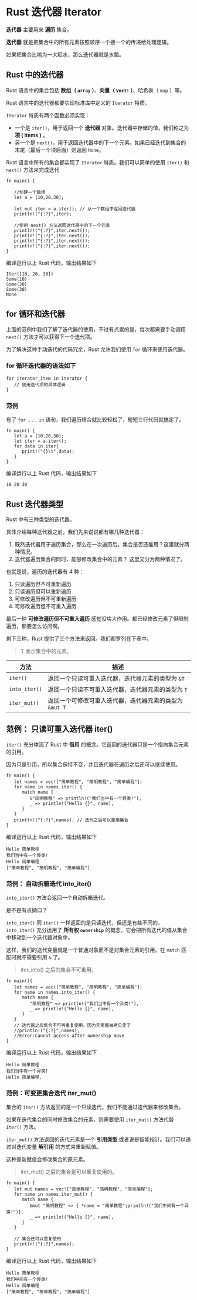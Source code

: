 # Rust 迭代器 Iterator

**迭代器** 主要用来 **遍历** 集合。

**迭代器** 就是把集合中的所有元素按照顺序一个接一个的传递给处理逻辑。

如果把集合比喻为一大缸水，那么迭代器就是水瓢。

## Rust 中的迭代器

Rust 语言中的集合包括 **数组（ `array` ）**、**向量（ `Vect!` ）**、哈希表（ `map` ）等。

Rust 语言中的迭代器都要实现标准库中定义的 `Iterator` 特质。

`Iterator` 特质有两个函数必须实现：

-   一个是 `iter()`，用于返回一个 **迭代器** 对象。迭代器中存储的值，我们称之为 **项 ( items )** 。
-   另一个是 `next()`，用于返回迭代器中的下一个元素。如果已经迭代到集合的末尾（最后一个项后面）则返回 `None`。

Rust 语言中所有的集合都实现了 `Iterator` 特质。我们可以简单的使用 `iter()` 和 `next()` 方法来完成迭代

```
fn main() {

   //创建一个数组
   let a = [10,20,30];

   let mut iter = a.iter(); // 从一个数组中返回迭代器
   println!("{:?}",iter);

   //使用 next() 方法返回迭代器中的下一个元素
   println!("{:?}",iter.next());
   println!("{:?}",iter.next());
   println!("{:?}",iter.next());
   println!("{:?}",iter.next());
}
```

编译运行以上 Rust 代码，输出结果如下

```
Iter([10, 20, 30])
Some(10)
Some(20)
Some(30)
None
```

## for 循环和迭代器

上面的范例中我们了解了迭代器的使用，不过有点累的是，每次都需要手动调用 `next()` 方法才可以获得下一个迭代项。

为了解决这种手动迭代的代码冗余，Rust 允许我们使用 `for` 循环来使用迭代器。

### for 循环迭代器的语法如下

```
for iterator_item in iterator {
   // 使用迭代项的具体逻辑
}
```

### 范例

有了 `for ... in` 语句，我们遍历结合就比较轻松了，短短三行代码就搞定了。

```
fn main() {
   let a = [10,20,30];
   let iter = a.iter();
   for data in iter{
      print!("{}\t",data);
   }
}
```

编译运行以上 Rust 代码，输出结果如下

```
10 20 30
```

## Rust 迭代器类型

Rust 中有三种类型的迭代器。

具体介绍每种迭代器之前，我们先来说说都有哪几种迭代器：

1.  既然迭代器用于遍历集合，那么在一次遍历后，集合是否还能用？这里就分两种情况。
2.  迭代器遍历集合的同时，能够修改集合中的元素？ 这里又分为两种情况了。

也就是说，遍历的迭代器有 4 种：

1.  只读遍历但不可重新遍历
2.  只读遍历但可以重新遍历
3.  可修改遍历但不可重新遍历
4.  可修改遍历但不可重入遍历

最后一种 **可修改遍历但不可重入遍历** 感觉没啥大作用。都已经修改元素了但限制遍历，那要怎么访问啊。

剩下三种，Rust 提供了三个方法来返回。我们都罗列在下表中。

>   T 表示集合中的元素。

| 方法          | 描述                                                    |
| ------------- | ------------------------------------------------------- |
| `iter()`      | 返回一个只读可重入迭代器，迭代器元素的类型为 `&T`       |
| `into_iter()` | 返回一个只读不可重入迭代器，迭代器元素的类型为 `T`      |
| `iter_mut()`  | 返回一个可修改可重入迭代器，迭代器元素的类型为 `&mut T` |

## 范例： 只读可重入迭代器 iter()

`iter()` 充分体现了 Rust 中 **借用** 的概念。它返回的迭代器只是一个指向集合元素的引用。

因为只是引用，所以集合保持不变，并且迭代器在遍历之后还可以继续使用。

```
fn main() {
   let names = vec!["简单教程", "简明教程", "简单编程"];
   for name in names.iter() {
      match name {
         &"简明教程" => println!("我们当中有一个异类!"),
         _ => println!("Hello {}", name),
      }
   }
   println!("{:?}",names); // 迭代之后可以重用集合
}
```

编译运行以上 Rust 代码，输出结果如下

```
Hello 简单教程
我们当中有一个异类!
Hello 简单编程
["简单教程", "简明教程", "简单编程"]
```

### 范例： 自动拆箱迭代 into_iter()

`into_iter()` 方法会返回一个自动拆箱迭代。

是不是有点拗口？

`into_iter()` 同 `iter()` 一样返回的是只读迭代，但还是有些不同的，`into_iter()` 充分运用了 **所有权 `ownership`** 的概念。它会把所有迭代的值从集合中移动到一个迭代器对象中。

这样，我们的迭代变量就是一个普通对象而不是对集合元素的引用。在 `match` 匹配时就不需要引用 `&` 了。

>   iter_into() 之后的集合不可重用。

```
fn main(){
   let names = vec!["简单教程", "简明教程", "简单编程"];
   for name in names.into_iter() {
      match name {
         "简明教程" => println!("我们当中有一个异类!"),
         _ => println!("Hello {}", name),
      }
   }
   // 迭代器之后集合不可再重复使用，因为元素都被拷贝走了
   //println!("{:?}",names); 
   //Error:Cannot access after ownership move
}
```

编译运行以上 Rust 代码，输出结果如下

```
Hello 简单教程
我们当中有一个异类!
Hello 简单编程. 
```

### 范例：可变更集合迭代 iter_mut()

集合的 `iter()` 方法返回的是一个只读迭代，我们不能通过迭代器来修改集合。

如果在迭代集合的同时修改集合的元素，则需要使用 `iter_mut()` 方法代替 `iter()` 方法。

`iter_mut()` 方法返回的迭代元素是一个 **引用类型** 或者说是智能指针。我们可以通过对迭代变量 **解引用** 的方式来重新赋值。

这种重新赋值会修改集合的原元素。

>   iter_mut() 之后的集合是可以重复使用的。

```
fn main() {
   let mut names = vec!["简单教程", "简明教程", "简单编程"];
   for name in names.iter_mut() {
      match name {
         &mut "简明教程" => { *name = "简单教程";println!("我们中间有一个异类!")},
         _ => println!("Hello {}", name),
      }
   }

   // 集合还可以重复使用
   println!("{:?}",names);
}
```

编译运行以上 Rust 代码，输出结果如下

```
Hello 简单教程
我们中间有一个异类!
Hello 简单编程
["简单教程", "简单教程", "简单编程"]
```

​                        